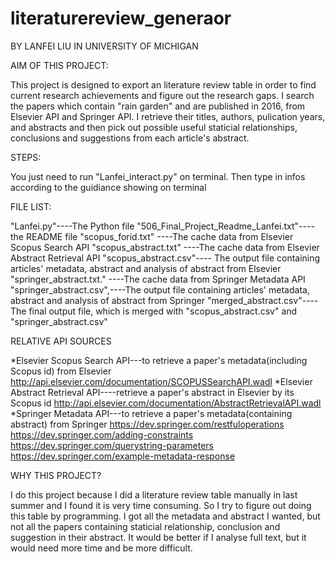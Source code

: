# literaturereview_generaor
BY LANFEI LIU IN UNIVERSITY OF MICHIGAN


AIM OF THIS PROJECT:

This project is designed to export an literature review table in order to find current research achievements and figure out the research gaps. 
I search the papers which contain "rain garden" and are published in 2016, from Elsevier API and Springer API. 
I retrieve their titles, authors, pulication years, and abstracts and then pick out possible useful staticial relationships, conclusions and suggestions from each article's abstract.

STEPS:

You just need to run "Lanfei_interact.py" on terminal.
Then type in infos according to the guidiance showing on terminal

FILE LIST:

"Lanfei.py"----The Python file
"506_Final_Project_Readme_Lanfei.txt"----the README file
"scopus_forid.txt" ----The cache data from Elsevier Scopus Search API
"scopus_abstract.txt" ----The cache data from Elsevier Abstract Retrieval API
"scopus_abstract.csv"---- The output file containing articles' metadata, abstract and analysis of abstract from Elsevier
"springer_abstract.txt." ----The cache data from Springer Metadata API
"springer_abstract.csv",----The output file containing articles' metadata, abstract and analysis of abstract from Springer
"merged_abstract.csv"----The final output file, which is merged with "scopus_abstract.csv" and "springer_abstract.csv"


RELATIVE API SOURCES

*Elsevier Scopus Search API---to retrieve a paper's metadata(including Scopus id) from Elsevier
http://api.elsevier.com/documentation/SCOPUSSearchAPI.wadl
*Elsevier Abstract Retrieval API----retrieve a paper's abstract in Elsevier by its Scopus id
http://api.elsevier.com/documentation/AbstractRetrievalAPI.wadl
*Springer Metadata API---to retrieve a paper's metadata(containing abstract) from Springer
https://dev.springer.com/restfuloperations
https://dev.springer.com/adding-constraints
https://dev.springer.com/querystring-parameters
https://dev.springer.com/example-metadata-response
		

WHY THIS PROJECT?

I do this project because I did a literature review table manually in last summer and I found it is very time consuming. So I try to figure out doing this table by programming. I got all the metadata and abstract I wanted, but not all the papers containing staticial relationship, conclusion and suggestion in their abstract. It would be better if I analyse full text, but it would need more time and be more difficult.

